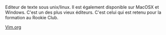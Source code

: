 Editeur de texte sous unix/linux. Il est également disponible sur MacOSX et Windows. C'est un des plus vieux éditeurs. C'est celui qui est retenu pour la formation au Rookie Club.

[Vim.org](http://www.vim.org/)